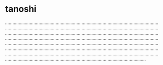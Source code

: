 # tanoshi
......................................................................................................................................................................................................................................................................................................................................................................................................................................................................................................................................................................................................................................................................................................................................................................................................................................................................................................................................................................................................................